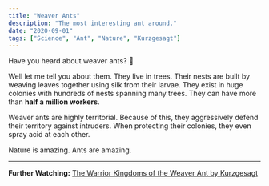 ```yaml
---
title: "Weaver Ants"
description: "The most interesting ant around."
date: "2020-09-01"
tags: ["Science", "Ant", "Nature", "Kurzgesagt"]
---
```


Have you heard about weaver ants? 🐜

Well let me tell you about them. They live in trees. Their nests are built by weaving leaves together using silk from their larvae. They exist in huge colonies with hundreds of nests spanning many trees. They can have more than **half a million workers**.

Weaver ants are highly territorial. Because of this, they aggressively defend their territory against intruders. When protecting their colonies, they even spray acid at each other.

Nature is amazing. Ants are amazing.

---

<footer>

**Further Watching:** [The Warrior Kingdoms of the Weaver Ant by Kurzgesagt](https://www.youtube.com/watch?v=B3QTAgHlwEg)

</footer>
